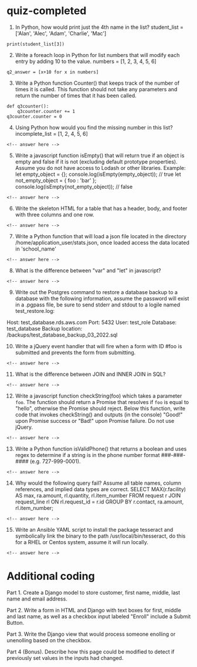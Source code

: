 # quiz-completed

1.	In Python, how would print just the 4th name in the list? 
student_list = ['Alan', 'Alec', 'Adam', 'Charlie', 'Mac']
```
print(student_list[3])
```
2.	Write a foreach loop in Python for list numbers that will modify each entry by adding 10 to the value. 
numbers = [1, 2, 3, 4, 5, 6]
```
q2_answer = [x+10 for x in numbers]
```
3.	Write a Python function Counter() that keeps track of the number of times it is called. This function should not take any parameters and return the number of times that it has been called.
```
def q3counter():
    q3counter.counter += 1
q3counter.counter = 0
```
4.  Using Python how would you find the missing number in this list? 
incomplete_list = [1, 2, 4, 5, 6]
```
<!-- answer here -->
```
5.	Write a javascript function isEmpty() that will return true if an object is empty and false if it is not (excluding default prototype properties). Assume you do not have access to Lodash or other libraries. Example: let empty_object = {}; console.log(isEmpty(empty_object)); // true let not_empty_object = { foo : 'bar' }; console.log(isEmpty(not_empty_object)); // false 

```
<!-- answer here -->
```

6.	Write the skeleton HTML for a table that has a header, body, and footer with three columns and one row. 

```
<!-- answer here -->
```

7.	Write a Python function that will load a json file located in the directory /home/application_user/stats.json, once loaded access the data located in 'school_name'

```
<!-- answer here -->
```

8.	What is the difference between "var" and "let" in javascript? 

```
<!-- answer here -->
```

9.  Write out the Postgres command to restore a database backup to a database with the following information, assume the password will exist in a .pgpass file, be sure to send stderr and stdout to a logile named test_restore.log:

Host: test_database.rds.aws.com
Port: 5432
User: test_role
Database: test_database
Backup location: /backups/test_database_backup_03_2022.sql

10.	Write a jQuery event handler that will fire when a form with ID #foo is submitted and prevents the form from submitting. 

```
<!-- answer here -->
```

11.	What is the difference between JOIN and INNER JOIN in SQL? 

```
<!-- answer here -->
```

12.	Write a javascript function checkString(foo) which takes a parameter `foo`. The function should return a Promise that resolves if `foo` is equal to "hello", otherwise the Promise should reject. Below this function, write code that invokes checkString() and outputs (in the console) "Good!" upon Promise success or "Bad!" upon Promise failure. Do not use jQuery.

```
<!-- answer here -->
```

13.	Write a Python function isValidPhone() that returns a boolean and uses regex to determine if a string is in the phone number format ###-###-#### (e.g. 727-999-0001).

```
<!-- answer here -->
```

14.	Why would the following query fail? Assume all table names, column references, and implied data types are correct. SELECT MAX(r.facility) AS max, ra.amount, rl.quantity, rl.item_number FROM request r JOIN request_line rl ON rl.request_id = r.id GROUP BY r.contact, ra.amount, rl.item_number;

```
<!-- answer here -->
```

15. Write an Ansible YAML script to install the package tesseract and symbolically link the binary to the path /usr/local/bin/tesseract, do this for a RHEL or Centos system, assume it will run locally.

```
<!-- answer here -->
```


# Additional coding

Part 1. Create a Django model to store customer, first name, middle, last name and email address.

Part 2. Write a form in HTML and Django with text boxes for first, middle and last name, as well as a checkbox input labeled "Enroll" include a Submit Button.

Part 3. Write the Django view that would process someone enolling or unenolling based on the checkbox.

Part 4 (Bonus). Describe how this page could be modified to detect if previously set values in the inputs had changed. 

